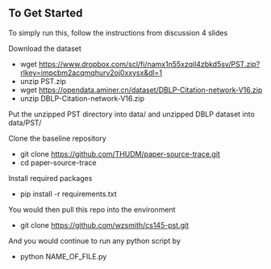 
## To Get Started

To simply run this, follow the instructions from discussion 4 slides 

Download the dataset
* wget https://www.dropbox.com/scl/fi/namx1n55xzqil4zbkd5sv/PST.zip?rlkey=impcbm2acqmqhurv2oj0xxysx&dl=1
* unzip PST.zip
* wget https://opendata.aminer.cn/dataset/DBLP-Citation-network-V16.zip
* unzip DBLP-Citation-network-V16.zip

Put the unzipped PST directory into data/ and unzipped DBLP dataset into data/PST/

Clone the baseline repository
* git clone https://github.com/THUDM/paper-source-trace.git
* cd paper-source-trace

Install required packages
* pip install -r requirements.txt

You would then pull this repo into the environment
* git clone https://github.com/wzsmith/cs145-pst.git

And you would continue to run any python script by
* python NAME_OF_FILE.py

##


